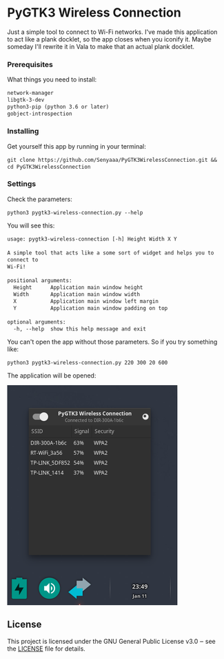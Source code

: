 # PyGTK3 Wireless Connection

Just a simple tool to connect to Wi-Fi networks.
I've made this application to act like a plank docklet, so the app closes when you iconify it.
Maybe someday I'll rewrite it in Vala to make that an actual plank docklet.

### Prerequisites

What things you need to install:

```
network-manager
libgtk-3-dev
python3-pip (python 3.6 or later)
gobject-introspection
```

### Installing

Get yourself this app by running in your terminal:

```
git clone https://github.com/Senyaaa/PyGTK3WirelessConnection.git && cd PyGTK3WirelessConnection
```

### Settings

Check the parameters:

```
python3 pygtk3-wireless-connection.py --help
```

You will see this:

```
usage: pygtk3-wireless-connection [-h] Height Width X Y

A simple tool that acts like a some sort of widget and helps you to connect to
Wi-Fi!

positional arguments:
  Height      Application main window height
  Width       Application main window width
  X           Application main window left margin
  Y           Application main window padding on top

optional arguments:
  -h, --help  show this help message and exit
```

You can't open the app without those parameters. So if you try something like:

```
python3 pygtk3-wireless-connection.py 220 300 20 600
```


The application will be opened:

![](misc/screenshot.png?raw=true "PyGTK3 Wireless Connection")


## License

This project is licensed under the GNU General Public License v3.0 ‒ see the [LICENSE](LICENSE) file for details.
